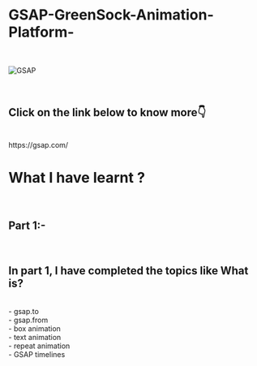 # GSAP-GreenSock-Animation-Platform-
<br>

![GSAP](https://github.com/ahmed-ashif/GSAP-GreenSock-Animation-Platform-/assets/124564585/514461ad-cf01-4efb-8097-db28ffd36f4e)

<br>
<h2>Click on the link below to know more👇</h2>
<br>
https://gsap.com/
<h1>What I have learnt ?</h1>
<br>
<h2>Part 1:- </h2>
<br>
<h2>In part 1, I have completed the topics like What is? </h2><br>
- gsap.to <br>
- gsap.from<br>
- box animation<br>
- text animation<br> 
- repeat animation<br>
- GSAP timelines
